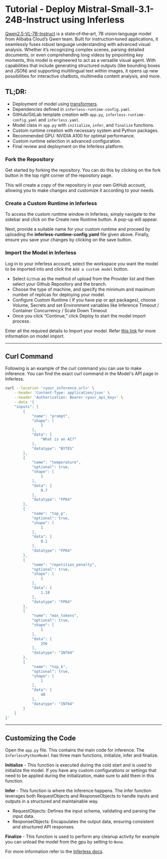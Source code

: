 # Tutorial - Deploy Mistral-Small-3.1-24B-Instruct using Inferless
[Qwen2.5-VL-7B-Instruct](https://huggingface.co/qwen/Qwen2.5-VL-7B-Instruct) is a state‑of‑the‑art, 7B vision‑language model from Alibaba Cloud’s Qwen team. Built for instruction‑tuned applications, it seamlessly fuses robust language understanding with advanced visual analysis. Whether it’s recognizing complex scenes, parsing detailed documents, or even comprehending long videos by pinpointing key moments, this model is engineered to act as a versatile visual agent. With capabilities that include generating structured outputs (like bounding boxes and JSON) and supporting multilingual text within images, it opens up new possibilities for interactive chatbots, multimedia content analysis, and more.

## TL;DR:
- Deployment of  model using [transformers](https://github.com/huggingface/transformers/).
- Dependencies defined in `inferless-runtime-config.yaml`.
- GitHub/GitLab template creation with `app.py`, `inferless-runtime-config.yaml` and `inferless.yaml`.
- Model class in `app.py` with `initialize`, `infer`, and `finalize` functions.
- Custom runtime creation with necessary system and Python packages.
- Recommended GPU: NVIDIA A100 for optimal performance.
- Custom runtime selection in advanced configuration.
- Final review and deployment on the Inferless platform.

### Fork the Repository
Get started by forking the repository. You can do this by clicking on the fork button in the top right corner of the repository page.

This will create a copy of the repository in your own GitHub account, allowing you to make changes and customize it according to your needs.

### Create a Custom Runtime in Inferless
To access the custom runtime window in Inferless, simply navigate to the sidebar and click on the Create new Runtime button. A pop-up will appear.

Next, provide a suitable name for your custom runtime and proceed by uploading the **inferless-runtime-config.yaml** file given above. Finally, ensure you save your changes by clicking on the save button.

### Import the Model in Inferless
Log in to your inferless account, select the workspace you want the model to be imported into and click the `Add a custom model` button.

- Select `Github` as the method of upload from the Provider list and then select your Github Repository and the branch.
- Choose the type of machine, and specify the minimum and maximum number of replicas for deploying your model.
- Configure Custom Runtime ( If you have pip or apt packages), choose Volume, Secrets and set Environment variables like Inference Timeout / Container Concurrency / Scale Down Timeout
- Once you click “Continue,” click Deploy to start the model import process.

Enter all the required details to Import your model. Refer [this link](https://docs.inferless.com/integrations/git-custom-code/git--custom-code) for more information on model import.

---
## Curl Command
Following is an example of the curl command you can use to make inference. You can find the exact curl command in the Model's API page in Inferless.
```bash
curl --location '<your_inference_url>' \
    --header 'Content-Type: application/json' \
    --header 'Authorization: Bearer <your_api_key>' \
    --data '{
    "inputs": [
        {
            "name": "prompt",
            "shape": [
                1
            ],
            "data": [
                "What is an AI?"
            ],
            "datatype": "BYTES"
        },
        {
            "name": "temperature",
            "optional": true,
            "shape": [
                1
            ],
            "data": [
                0.7
            ],
            "datatype": "FP64"
        },
        {
            "name": "top_p",
            "optional": true,
            "shape": [
                1
            ],
            "data": [
                0.1
            ],
            "datatype": "FP64"
        },
        {
            "name": "repetition_penalty",
            "optional": true,
            "shape": [
                1
            ],
            "data": [
                1.18
            ],
            "datatype": "FP64"
        },
        {
            "name": "max_tokens",
            "optional": true,
            "shape": [
                1
            ],
            "data": [
                256
            ],
            "datatype": "INT64"
        },
        {
            "name": "top_k",
            "optional": true,
            "shape": [
                1
            ],
            "data": [
                40
            ],
            "datatype": "INT64"
        }
    ]
}'
```

---
## Customizing the Code
Open the `app.py` file. This contains the main code for inference. The `InferlessPythonModel` has three main functions, initialize, infer and finalize.

**Initialize** -  This function is executed during the cold start and is used to initialize the model. If you have any custom configurations or settings that need to be applied during the initialization, make sure to add them in this function.

**Infer** - This function is where the inference happens. The infer function leverages both RequestObjects and ResponseObjects to handle inputs and outputs in a structured and maintainable way.
- RequestObjects: Defines the input schema, validating and parsing the input data.
- ResponseObjects: Encapsulates the output data, ensuring consistent and structured API responses.

**Finalize** - This function is used to perform any cleanup activity for example you can unload the model from the gpu by setting to `None`.

For more information refer to the [Inferless docs](https://docs.inferless.com/).

